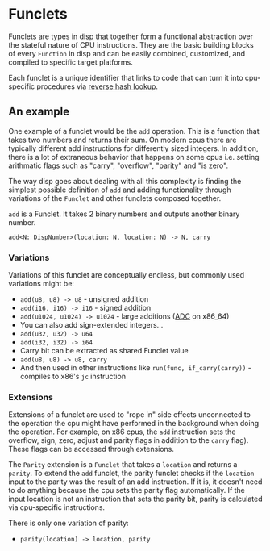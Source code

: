 # Funclets

Funclets are types in disp that together form a functional abstraction over the stateful nature of CPU instructions. They are the basic building blocks of every `Function` in disp and can be easily combined, customized, and compiled to specific target platforms.

Each funclet is a unique identifier that links to code that can turn it into cpu-specific procedures via [reverse hash lookup](../../dither/data/reverse-hash-lookup.md).

## An example

One example of a funclet would be the `add` operation. This is a function that takes two numbers and returns their sum. On modern cpus there are typically different add instructions for differently sized integers. In addition, there is a lot of extraneous behavior that happens on some cpus i.e. setting arithmatic flags such as "carry", "overflow", "parity" and "is zero".

The way disp goes about dealing with all this complexity is finding the simplest possible definition of `add` and adding functionality through variations of the `Funclet` and other funclets composed together.

`add` is a Funclet. It takes 2 binary numbers and outputs another binary number.

`add<N: DispNumber>(location: N, location: N) -> N, carry`

### Variations

Variations of this funclet are conceptually endless, but commonly used variations might be:
 - `add(u8, u8) -> u8` - unsigned addition
 - `add(i16, i16) -> i16` - signed addition
 - `add(u1024, u1024) -> u1024` - large additions ([ADC](https://www.felixcloutier.com/x86/adc) on x86_64)
 - You can also add sign-extended integers...
 - `add(u32, u32) -> u64`
 - `add(i32, i32) -> i64`
 - Carry bit can be extracted as shared Funclet value
 - `add(u8, u8) -> u8, carry`
 - And then used in other instructions like `run(func, if_carry(carry))` - compiles to x86's `jc` instruction

### Extensions

Extensions of a funclet are used to "rope in" side effects unconnected to the operation the cpu might have performed in the background when doing the operation. For example, on x86 cpus, the `add` instruction sets the overflow, sign, zero, adjust and parity flags in addition to the `carry` flag). These flags can be accessed through extensions.

The `Parity` extension is a `Funclet` that takes a `location` and returns a `parity`.
To extend the `add` funclet, the parity funclet checks if the `location` input to the parity was the result of an add instruction. If it is, it doesn't need to do anything because the cpu sets the parity flag automatically. If the input location is not an instruction that sets the parity bit, parity is calculated via cpu-specific instructions.

There is only one variation of parity:
 - `parity(location) -> location, parity`
